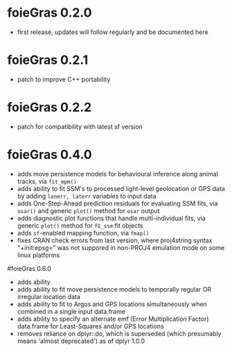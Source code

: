 # foieGras 0.2.0

* first release, updates will follow regularly and be documented here

# foieGras 0.2.1

* patch to improve C++ portability

# foieGras 0.2.2

* patch for compatibility with latest sf version

# foieGras 0.4.0

* adds move persistence models for behavioural inference along animal tracks, via `fit_mpm()`
* adds ability to fit SSM's to processed light-level geolocation or GPS data by adding `lonerr, laterr` variables to input data
* adds One-Step-Ahead prediction residuals for evaluating SSM fits, via `osar()` and generic `plot()` method for `osar` output
* adds diagnostic plot functions that handle multi-individual fits, via generic `plot()` method for `fG_ssm` fit objects
* adds `sf`-enabled mapping function, via `fmap()`
* fixes CRAN check errors from last version, where proj4string syntax "+init:epsg=" was not suppored in non-PROJ4 emulation mode on some linux platforms

#foieGras 0.6.0

* adds ability 
* adds ability to fit move persistence models to temporally regular OR irregular location data
* adds ability to fit to Argos and GPS locations simultaneously when combined in a single input data.frame
* adds ability to specify an alternate emf (Error Multiplication Factor) data.frame for Least-Squares and/or GPS locations
* removes reliance on dplyr::do, which is superseded (which presumably means 'almost deprecated') as of dplyr 1.0.0